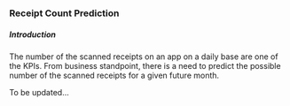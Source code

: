 ### Receipt Count Prediction

##### Introduction

The number of the scanned receipts on an app on a daily base are one of the KPIs. From business standpoint, there is a need to predict the possible number of the scanned receipts for a given future month.

To be updated...
